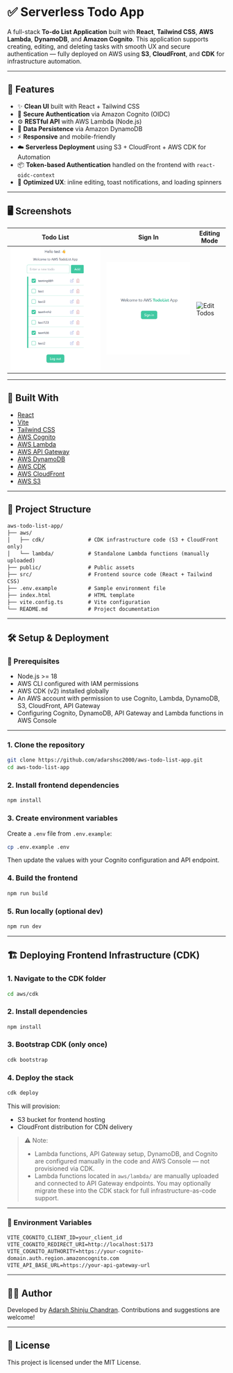 # ✅ Serverless Todo App

A full-stack **To-do List Application** built with **React**, **Tailwind CSS**, **AWS Lambda**, **DynamoDB**, and **Amazon Cognito**. This application supports creating, editing, and deleting tasks with smooth UX and secure authentication — fully deployed on AWS using **S3**, **CloudFront**, and **CDK** for infrastructure automation.

---

## 🚀 Features

- ✨ **Clean UI** built with React + Tailwind CSS
- 🔐 **Secure Authentication** via Amazon Cognito (OIDC)
- ⚙️ **RESTful API** with AWS Lambda (Node.js)
- 💾 **Data Persistence** via Amazon DynamoDB
- ⚡ **Responsive** and mobile-friendly
- ☁️ **Serverless Deployment** using S3 + CloudFront + AWS CDK for Automation
- 📦 **Token-based Authentication** handled on the frontend with `react-oidc-context`
- 🧠 **Optimized UX**: inline editing, toast notifications, and loading spinners

---

## 🖥️ Screenshots

| Todo List                   | Sign In                          | Editing Mode                      |
|-----------------------------|----------------------------------|-----------------------------------|
| ![Todo List](./public/screenshots/todo-list.png) | ![Todo List](./public/screenshots/sign-in.png) | ![Edit Todos](./screenshots/edit-todo.png) |

---

## 🧱 Built With

- [React](https://reactjs.org/)
- [Vite](https://vitejs.dev/)
- [Tailwind CSS](https://tailwindcss.com/)
- [AWS Cognito](https://aws.amazon.com/cognito/)
- [AWS Lambda](https://aws.amazon.com/lambda/)
- [AWS API Gateway](https://aws.amazon.com/api-gateway/)
- [AWS DynamoDB](https://aws.amazon.com/dynamodb/)
- [AWS CDK](https://docs.aws.amazon.com/cdk/latest/guide/home.html)
- [AWS CloudFront](https://docs.aws.amazon.com/AmazonCloudFront/)
- [AWS S3](https://aws.amazon.com/s3/)

---

## 📂 Project Structure

```
aws-todo-list-app/
├── aws/
│   ├── cdk/              # CDK infrastructure code (S3 + CloudFront only)
│   └── lambda/           # Standalone Lambda functions (manually uploaded)
├── public/               # Public assets
├── src/                  # Frontend source code (React + Tailwind CSS)
├── .env.example          # Sample environment file
├── index.html            # HTML template
├── vite.config.ts        # Vite configuration
└── README.md             # Project documentation
```

---

## 🛠️ Setup & Deployment

### 🔧 Prerequisites

- Node.js >= 18
- AWS CLI configured with IAM permissions
- AWS CDK (v2) installed globally
- An AWS account with permission to use Cognito, Lambda, DynamoDB, S3, CloudFront, API Gateway
- Configuring Cognito, DynamoDB, API Gateway and Lambda functions in AWS Console

---

### 1. Clone the repository

```bash
git clone https://github.com/adarshsc2000/aws-todo-list-app.git
cd aws-todo-list-app
```

### 2. Install frontend dependencies

```bash
npm install
```

### 3. Create environment variables

Create a `.env` file from `.env.example`:

```bash
cp .env.example .env
```

Then update the values with your Cognito configuration and API endpoint.

### 4. Build the frontend

```bash
npm run build
```

### 5. Run locally (optional dev)

```bash
npm run dev
```

---

## 🏗️ Deploying Frontend Infrastructure (CDK)

### 1. Navigate to the CDK folder

```bash
cd aws/cdk
```

### 2. Install dependencies

```bash
npm install
```

### 3. Bootstrap CDK (only once)

```bash
cdk bootstrap
```

### 4. Deploy the stack

```bash
cdk deploy
```

This will provision:

- S3 bucket for frontend hosting
- CloudFront distribution for CDN delivery

> ⚠️ Note:
>
> - Lambda functions, API Gateway setup, DynamoDB, and Cognito are configured manually in the code and AWS Console — not provisioned via CDK.
> - Lambda functions located in `aws/lambda/` are manually uploaded and connected to API Gateway endpoints. You may optionally migrate these into the CDK stack for full infrastructure-as-code support.

---

### 🔑 Environment Variables

```env
VITE_COGNITO_CLIENT_ID=your_client_id
VITE_COGNITO_REDIRECT_URI=http://localhost:5173
VITE_COGNITO_AUTHORITY=https://your-cognito-domain.auth.region.amazoncognito.com
VITE_API_BASE_URL=https://your-api-gateway-url
```

---

## 🧑‍💻 Author

Developed by [Adarsh Shinju Chandran](https://github.com/adarshsc2000). Contributions and suggestions are welcome!

---

## 📜 License

This project is licensed under the MIT License.